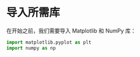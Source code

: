 # 导入所需库

在开始之前，我们需要导入 Matplotlib 和 NumPy 库：

```python
import matplotlib.pyplot as plt
import numpy as np
```
